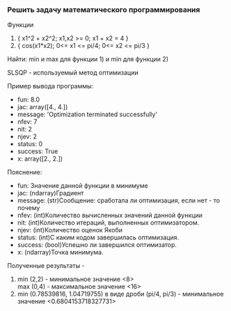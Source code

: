 ### Решить задачу математического программирования


Функции 
1) { x1^2 + x2^2;  x1,x2 >= 0;  x1 + x2 = 4 } 
2) { cos(x1*x2);  0<= x1 <= pi/4;  0<= x2 <= pi/3 }  

Найти: min и max для функции 1) и min для функции 2)

  SLSQP - используемый метод оптимизации


Пример вывода программы:
- fun: 8.0
- jac: array([4., 4.])
- message: 'Optimization terminated successfully'
- nfev: 7
- nit: 2
- njev: 2
- status: 0
- success: True
- x: array([2., 2.])

Пояснение:
- fun: Значение данной функции в минимуме
- jac: (ndarray)Градиент 
- message: (str)Сообщение: сработала ли оптимизация, если нет - то почему
- nfev: (int)Количество вычисленных значений данной функции
- nit: (int)Количество итераций, выполненных оптимизатором.
- njev: (int)Количество оценок Якоби
- status: (int)С каким кодом завершилась оптимизация.
- success: (bool)Успешно ли завершился оптимизатор.
- x: (ndarray)Точка минимума.

Полученные результаты - 
 1) min (2,2)  - минимальное значение <8>  
   max (0,4) - максимальное значение <16>
 2) min (0.78539816, 1.04719755) в виде дроби (pi/4, pi/3) - минимальное значение <0.6804153718327731>
